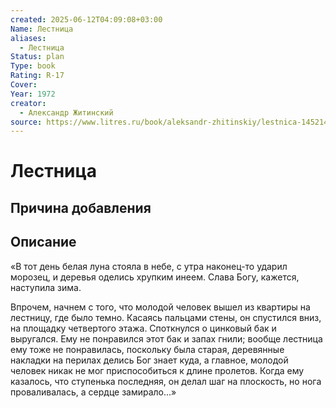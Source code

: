 ```yaml
---
created: 2025-06-12T04:09:08+03:00
Name: Лестница
aliases:
  - Лестница
Status: plan
Type: book
Rating: R-17
Cover: 
Year: 1972
creator:
  - Александр Житинский
source: https://www.litres.ru/book/aleksandr-zhitinskiy/lestnica-145214/
---
```


# Лестница








## Причина добавления




## Описание

«В тот день белая луна стояла в небе, с утра наконец-то ударил морозец, и деревья оделись хрупким инеем. Слава Богу, кажется, наступила зима.

Впрочем, начнем с того, что молодой человек вышел из квартиры на лестницу, где было темно. Касаясь пальцами стены, он спустился вниз, на площадку четвертого этажа. Споткнулся о цинковый бак и выругался. Ему не понравился этот бак и запах гнили; вообще лестница ему тоже не понравилась, поскольку была старая, деревянные накладки на перилах делись Бог знает куда, а главное, молодой человек никак не мог приспособиться к длине пролетов. Когда ему казалось, что ступенька последняя, он делал шаг на плоскость, но нога проваливалась, а сердце замирало...»

